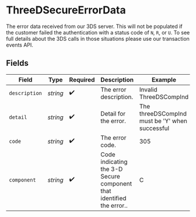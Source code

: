 # ThreeDSecureErrorData

The error data received from our 3DS server. This will not be
populated if the customer failed the authentication with a
status code of `N`, `R`, or `U`.  To see full details about
the 3DS calls in those situations please use our transaction
events API.


## Fields

| Field                                                                | Type                                                                 | Required                                                             | Description                                                          | Example                                                              |
| -------------------------------------------------------------------- | -------------------------------------------------------------------- | -------------------------------------------------------------------- | -------------------------------------------------------------------- | -------------------------------------------------------------------- |
| `description`                                                        | *string*                                                             | :heavy_check_mark:                                                   | The error description.                                               | Invalid ThreeDSCompInd                                               |
| `detail`                                                             | *string*                                                             | :heavy_check_mark:                                                   | Detail for the error.                                                | The threeDSCompInd must be 'Y' when successful                       |
| `code`                                                               | *string*                                                             | :heavy_check_mark:                                                   | The error code.                                                      | 305                                                                  |
| `component`                                                          | *string*                                                             | :heavy_check_mark:                                                   | Code indicating the 3-D Secure component that identified the error.. | C                                                                    |